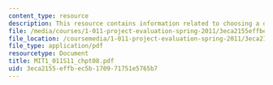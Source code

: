 ```yaml
---
content_type: resource
description: This resource contains information related to choosing a discount rate.
file: /media/courses/1-011-project-evaluation-spring-2011/3eca2155effbec5b170971751e5765b7_MIT1_011S11_chpt08.pdf
file_location: /coursemedia/1-011-project-evaluation-spring-2011/3eca2155effbec5b170971751e5765b7_MIT1_011S11_chpt08.pdf
file_type: application/pdf
resourcetype: Document
title: MIT1_011S11_chpt08.pdf
uid: 3eca2155-effb-ec5b-1709-71751e5765b7
---
```

